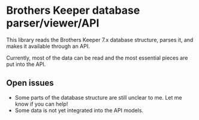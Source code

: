 # Brothers Keeper database parser/viewer/API
This library reads the Brothers Keeper 7.x database structure, parses it, and makes it available through an API. 

Currently, most of the data can be read and the most essential pieces are put into the API.

## Open issues
- Some parts of the database structure are still unclear to me. Let me know if you can help!
- Some data is not yet integrated into the API models.